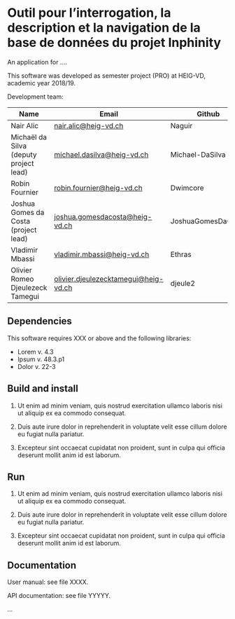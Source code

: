 # Outil pour l’interrogation, la description et la navigation de la base de données du projet Inphinity

An application for ....

This software was developed as semester project (PRO) at HEIG-VD,
academic year 2018/19.

Development team:

| Name                                  | Email                                | Github          |
|---------------------------------------|--------------------------------------|-----------------|
| Nair Alic                             | nair.alic@heig-vd.ch                 | Naguir          |
| Michaël da Silva (deputy project lead)| michael.dasilva@heig-vd.ch           | Michael-DaSilva |
| Robin Fournier                        | robin.fournier@heig-vd.ch            | Dwimcore 		   |
| Joshua Gomes da Costa (project lead)  | joshua.gomesdacosta@heig-vd.ch       | JoshuaGomesDaCosta	|
| Vladimir Mbassi                       | vladimir.mbassi@heig-vd.ch           | Ethras          |
| Olivier Romeo Djeulezeck Tamegui      | olivier.djeulezecktamegui@heig-vd.ch | djeule2		     |
 
## Dependencies

This software requires XXX or above and the following libraries:

* Lorem v. 4.3
* Ipsum v. 48.3.p1
* Dolor v. 22-3

## Build and install

1. Ut enim ad minim veniam, quis nostrud exercitation ullamco laboris
   nisi ut aliquip ex ea commodo consequat.

2. Duis aute irure dolor in reprehenderit in voluptate velit esse
   cillum dolore eu fugiat nulla pariatur.

3. Excepteur sint occaecat cupidatat non proident, sunt in culpa qui
   officia deserunt mollit anim id est laborum.

## Run

1. Ut enim ad minim veniam, quis nostrud exercitation ullamco laboris
   nisi ut aliquip ex ea commodo consequat.

2. Duis aute irure dolor in reprehenderit in voluptate velit esse
   cillum dolore eu fugiat nulla pariatur.

3. Excepteur sint occaecat cupidatat non proident, sunt in culpa qui
   officia deserunt mollit anim id est laborum.

## Documentation

User manual: see file XXXX.

API documentation: see file YYYYY.

...
